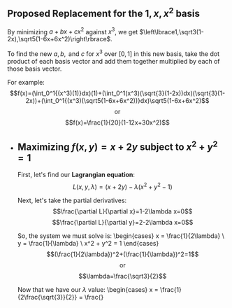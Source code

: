 ## Proposed Replacement for the $1,x,x^2$ basis
By minimizing $a+bx+cx^2$ against $x^3$, we get $\left\lbrace1,\sqrt3(1-2x),\sqrt5(1-6x+6x^2)\right\rbrace$.

To find the new $a,b,\text{ and }c$ for $x^3$ over $\left\lbrack0,1\right\rbrack$ in this new basis, take the dot product of each basis vector and add them together multiplied by each of those basis vector.

For example:
$$f(x)=(\int_0^1{(x^3)(1)}dx)(1)+(\int_0^1(x^3)(\sqrt{3}(1-2x))dx)(\sqrt{3}(1-2x))+(\int_0^1{(x^3)(\sqrt5(1-6x+6x^2))}dx)\sqrt5(1-6x+6x^2)$$
$$\text{or}$$
$$f(x)=\frac{1}{20}(1-12x+30x^2)$$
- ## Maximizing $f\left(x,y\right)=x+2y$ subject to $x^2+y^2=1$
  First, let's find our **Lagrangian equation**:
  $$L(x,y,\lambda)=(x+2y)-\lambda(x^2+y^2-1)$$
  
  Next, let's take the partial derivatives:
  $$\frac{\partial L}{\partial x}=1-2\lambda x=0$$
  $$\frac{\partial L}{\partial y}=2-2\lambda x=0$$
  
  So, the system we must solve is:
  \begin{cases}
  x = \frac{1}{2\lambda} \\
  y = \frac{1}{\lambda} \\
  x^2 + y^2 = 1
  \end{cases}
  $$(\frac{1}{2\lambda})^2+(\frac{1}{\lambda})^2=1$$
  $$\text{or}$$
  $$\lambda=\frac{\sqrt3}{2}$$
  
  Now that we have our $\lambda$ value:
  \begin{cases}
  x = \frac{1}{2\frac{\sqrt{3}}{2}} = \frac{}
